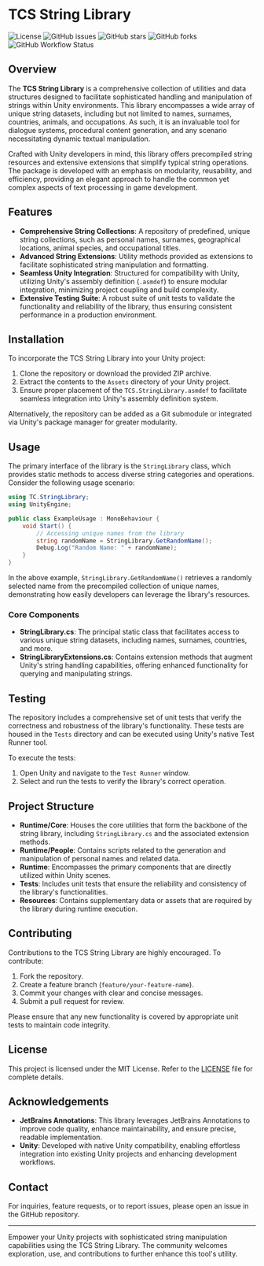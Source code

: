 # TCS String Library

![License](https://img.shields.io/github/license/Ddemon26/TCS-String-Library?style=flat-square) ![GitHub issues](https://img.shields.io/github/issues/Ddemon26/TCS-String-Library?style=flat-square) ![GitHub stars](https://img.shields.io/github/stars/Ddemon26/TCS-String-Library?style=flat-square) ![GitHub forks](https://img.shields.io/github/forks/Ddemon26/TCS-String-Library?style=flat-square) ![GitHub Workflow Status](https://img.shields.io/github/actions/workflow/status/Ddemon26/TCS-String-Library/ci.yml?branch=main&style=flat-square)

## Overview
The **TCS String Library** is a comprehensive collection of utilities and data structures designed to facilitate sophisticated handling and manipulation of strings within Unity environments. This library encompasses a wide array of unique string datasets, including but not limited to names, surnames, countries, animals, and occupations. As such, it is an invaluable tool for dialogue systems, procedural content generation, and any scenario necessitating dynamic textual manipulation.

Crafted with Unity developers in mind, this library offers precompiled string resources and extensive extensions that simplify typical string operations. The package is developed with an emphasis on modularity, reusability, and efficiency, providing an elegant approach to handle the common yet complex aspects of text processing in game development.

## Features
- **Comprehensive String Collections**: A repository of predefined, unique string collections, such as personal names, surnames, geographical locations, animal species, and occupational titles.
- **Advanced String Extensions**: Utility methods provided as extensions to facilitate sophisticated string manipulation and formatting.
- **Seamless Unity Integration**: Structured for compatibility with Unity, utilizing Unity's assembly definition (`.asmdef`) to ensure modular integration, minimizing project coupling and build complexity.
- **Extensive Testing Suite**: A robust suite of unit tests to validate the functionality and reliability of the library, thus ensuring consistent performance in a production environment.

## Installation
To incorporate the TCS String Library into your Unity project:

1. Clone the repository or download the provided ZIP archive.
2. Extract the contents to the `Assets` directory of your Unity project.
3. Ensure proper placement of the `TCS.StringLibrary.asmdef` to facilitate seamless integration into Unity's assembly definition system.

Alternatively, the repository can be added as a Git submodule or integrated via Unity's package manager for greater modularity.

## Usage
The primary interface of the library is the `StringLibrary` class, which provides static methods to access diverse string categories and operations. Consider the following usage scenario:

```csharp
using TC.StringLibrary;
using UnityEngine;

public class ExampleUsage : MonoBehaviour {
    void Start() {
        // Accessing unique names from the library
        string randomName = StringLibrary.GetRandomName();
        Debug.Log("Random Name: " + randomName);
    }
}
```

In the above example, `StringLibrary.GetRandomName()` retrieves a randomly selected name from the precompiled collection of unique names, demonstrating how easily developers can leverage the library's resources.

### Core Components
- **StringLibrary.cs**: The principal static class that facilitates access to various unique string datasets, including names, surnames, countries, and more.
- **StringLibraryExtensions.cs**: Contains extension methods that augment Unity's string handling capabilities, offering enhanced functionality for querying and manipulating strings.

## Testing
The repository includes a comprehensive set of unit tests that verify the correctness and robustness of the library's functionality. These tests are housed in the `Tests` directory and can be executed using Unity's native Test Runner tool.

To execute the tests:
1. Open Unity and navigate to the `Test Runner` window.
2. Select and run the tests to verify the library's correct operation.

## Project Structure
- **Runtime/Core**: Houses the core utilities that form the backbone of the string library, including `StringLibrary.cs` and the associated extension methods.
- **Runtime/People**: Contains scripts related to the generation and manipulation of personal names and related data.
- **Runtime**: Encompasses the primary components that are directly utilized within Unity scenes.
- **Tests**: Includes unit tests that ensure the reliability and consistency of the library's functionalities.
- **Resources**: Contains supplementary data or assets that are required by the library during runtime execution.

## Contributing
Contributions to the TCS String Library are highly encouraged. To contribute:
1. Fork the repository.
2. Create a feature branch (`feature/your-feature-name`).
3. Commit your changes with clear and concise messages.
4. Submit a pull request for review.

Please ensure that any new functionality is covered by appropriate unit tests to maintain code integrity.

## License
This project is licensed under the MIT License. Refer to the [LICENSE](LICENSE) file for complete details.

## Acknowledgements
- **JetBrains Annotations**: This library leverages JetBrains Annotations to improve code quality, enhance maintainability, and ensure precise, readable implementation.
- **Unity**: Developed with native Unity compatibility, enabling effortless integration into existing Unity projects and enhancing development workflows.

## Contact
For inquiries, feature requests, or to report issues, please open an issue in the GitHub repository.

---

Empower your Unity projects with sophisticated string manipulation capabilities using the TCS String Library. The community welcomes exploration, use, and contributions to further enhance this tool's utility.

